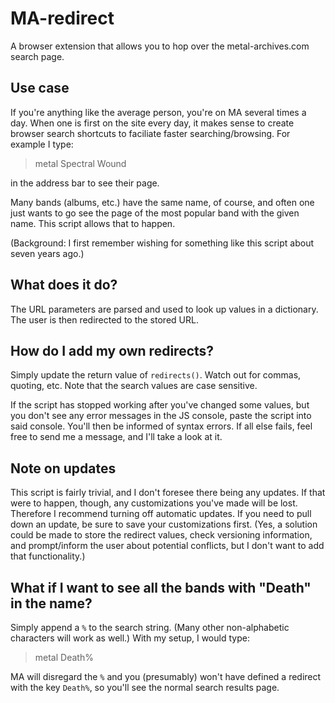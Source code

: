 # MA-redirect

A browser extension that allows you to hop over the metal-archives.com search
page.

## Use case

If you're anything like the average person, you're on MA several times a day.
When one is first on the site every day, it makes sense to create browser search
shortcuts to faciliate faster searching/browsing. For example I type:

> metal Spectral Wound

in the address bar to see their page.

Many bands (albums, etc.) have the same name, of course, and often one just
wants to go see the page of the most popular band with the given name. This
script allows that to happen.

(Background: I first remember wishing for something like this script about seven
years ago.)

## What does it do?

The URL parameters are parsed and used to look up values in a dictionary. The
user is then redirected to the stored URL.

## How do I add my own redirects?

Simply update the return value of `redirects()`. Watch out for commas, quoting,
etc. Note that the search values are case sensitive.

If the script has stopped working after you've changed some values, but you
don't see any error messages in the JS console, paste the script into said
console. You'll then be informed of syntax errors. If all else fails, feel free
to send me a message, and I'll take a look at it.

## Note on updates

This script is fairly trivial, and I don't foresee there being any updates. If
that were to happen, though, any customizations you've made will be lost.
Therefore I recommend turning off automatic updates. If you need to pull down an
update, be sure to save your customizations first. (Yes, a solution could be
made to store the redirect values, check versioning information, and
prompt/inform the user about potential conflicts, but I don't want to add that
functionality.)

## What if I want to see all the bands with "Death" in the name?

Simply append a `%` to the search string. (Many other non-alphabetic characters
will work as well.) With my setup, I would type:

> metal Death%

MA will disregard the `%` and you (presumably) won't have defined a redirect
with the key `Death%`, so you'll see the normal search results page.
